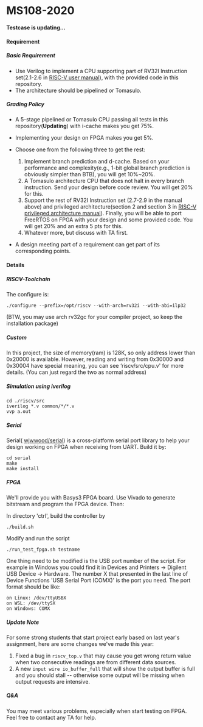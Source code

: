 # MS108-2020

**Testcase is updating...**

#### Requirement

##### Basic Requirement

- Use Verilog to implement a CPU supporting part of RV32I Instruction set(2.1-2.6 in [RISC-V user manual](https://riscv.org//wp-content/uploads/2017/05/riscv-spec-v2.2.pdf)), with the provided code in this repository. 
- The architecture should be pipelined or Tomasulo. 

##### Grading Policy

- A 5-stage pipelined or Tomasulo CPU passing all tests in this repository(**Updating**) with i-cache makes you get 75%. 
- Implementing your design on FPGA makes you get 5%. 
- Choose one from the following three to get the rest: 
  1. Implement branch prediction and d-cache. Based on your performance and complexity(e.g., 1-bit global branch prediction is obviously simpler than BTB), you will get 10%~20%. 
  2. A Tomasulo architecture CPU that does not halt in every branch instruction. Send your design before code review. You will get 20% for this. 
  3. Support the rest of RV32I Instruction set (2.7-2.9 in the manual above) and privileged architecture(section 2 and section 3 in [RISC-V privileged architecture manual](https://riscv.org//wp-content/uploads/2017/05/riscv-privileged-v1.10.pdf)). Finally, you will be able to port FreeRTOS on FPGA with your design and some provided code. You will get 20% and an extra 5 pts for this. 
  4. Whatever more, but discuss with TA first. 

- A design meeting part of a requirement can get part of its corresponding points. 

#### Details

##### RISCV-Toolchain

The configure is: 

```./configure --prefix=/opt/riscv --with-arch=rv32i --with-abi=ilp32```

(BTW, you may use arch rv32gc for your compiler project, so keep the installation package)

##### Custom

In this project, the size of memory(ram) is 128K, so only address lower than 0x20000 is available. However, reading and writing from 0x30000 and 0x30004 have special meaning, you can see ‘riscv/src/cpu.v' for more details. (You can just regard the two as normal address)

##### Simulation using iverilog

```
cd ./riscv/src
iverilog *.v common/*/*.v
vvp a.out
```

##### Serial

Serial( [wjwwood/serial](https://github.com/wjwwood/serial)) is a cross-platform serial port library to help your design working on FPGA when receiving from UART. Build it by: 

```
cd serial
make
make install
```

##### FPGA

We'll provide you with Basys3 FPGA board. Use Vivado to generate bitstream and program the FPGA device. Then:

In directory 'ctrl', build the controller by

```
./build.sh
```

Modify and run the script

```
./run_test_fpga.sh testname
```

One thing need to be modified is the USB port number of the script. For example in Windows you could find it in Devices and Printers -> Digilent USB Device -> Hardware. The number X that presented in the last line of Device Functions 'USB Serial Port (COMX)' is the port you need. The port format should be like:

```
on Linux: /dev/ttyUSBX
on WSL: /dev/ttySX
on Windows: COMX
```

##### Update Note

For some strong students that start project early based on last year's assignment, here are some changes we've made this year:

1. Fixed a bug in  `riscv_top.v`  that may cause you get wrong return value when two consecutive readings are from different data sources.
2. A new `input wire io_buffer_full`  that will show the output buffer is full and you should stall -- otherwise some output will be missing when output requests are intensive.

##### Q&A

You may meet various problems, especially when start testing on FPGA. Feel free to contact any TA for help.
